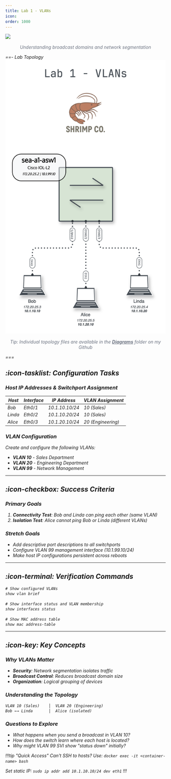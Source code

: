 ```yaml
---
title: Lab 1 - VLANs
icon:
order: 1000
---
```

![](https://raw.githubusercontent.com/network-chadmin/network-chadmin.github.io/refs/heads/main/static/shrimpco-banner.png)

<p style="font-style: italic; color: #6b7280; font-size: 0.875rem; margin-top: 8px; text-align: center;">
<em>Understanding broadcast domains and network segmentation
</p>


==- Lab Topology
![](https://raw.githubusercontent.com/network-chadmin/containerlab/refs/heads/main/network-academy/shrimp-co/diagrams/01_vlans.png)

<p style="font-style: italic; color: #6b7280; font-size: 0.875rem; margin-top: 8px; text-align: center;">
<em>Tip: Individual topology files are available in the <strong><a href="https://github.com/network-chadmin/containerlab/tree/main/network-academy/shrimp-co/diagrams" style="color: #6b7280;">Diagrams</a></strong> folder on my Github</em>
</p>
===

## :icon-tasklist: Configuration Tasks

### Host IP Addresses & Switchport Assignment

| Host | Interface | IP Address | VLAN Assignment |
|------|-----------|------------|-----------------|
| Bob | Eth0/1 | 10.1.10.10/24 | 10 (Sales) |
| Linda | Eth0/2 | 10.1.10.20/24 | 10 (Sales) |
| Alice | Eth0/3 | 10.1.20.10/24 | 20 (Engineering) |

### VLAN Configuration

Create and configure the following VLANs:

- **VLAN 10** - Sales Department
- **VLAN 20** - Engineering Department  
- **VLAN 99** - Network Management

---

## :icon-checkbox: Success Criteria

### Primary Goals
1. **Connectivity Test**: Bob and Linda can ping each other (same VLAN)
2. **Isolation Test**: Alice cannot ping Bob or Linda (different VLANs)

### Stretch Goals
- Add descriptive port descriptions to all switchports
- Configure VLAN 99 management interface (10.1.99.10/24)
- Make host IP configurations persistent across reboots

---

## :icon-terminal: Verification Commands

```cisco
# Show configured VLANs
show vlan brief

# Show interface status and VLAN membership
show interfaces status

# Show MAC address table
show mac address-table
```

---

## :icon-key: Key Concepts

### Why VLANs Matter
- **Security**: Network segmentation isolates traffic
- **Broadcast Control**: Reduces broadcast domain size
- **Organization**: Logical grouping of devices

### Understanding the Topology
```
VLAN 10 (Sales)    │  VLAN 20 (Engineering)
Bob ←→ Linda       │  Alice (isolated)
```

### Questions to Explore
- What happens when you send a broadcast in VLAN 10?
- How does the switch learn where each host is located?
- Why might VLAN 99 SVI show "status down" initially?

!!!tip "Quick Access"
Can't SSH to hosts? Use: `docker exec -it <container-name> bash`

Set static IP: `sudo ip addr add 10.1.10.10/24 dev eth1`
!!!